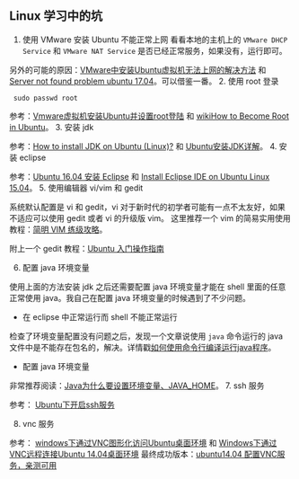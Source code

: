 ## Linux 学习中的坑

1. 使用 VMware 安装 Ubuntu 不能正常上网
 看看本地的主机上的 ``VMware DHCP Service`` 和 ``VMware NAT Service`` 是否已经正常服务，如果没有，运行即可。
 
 另外的可能的原因：[VMware中安装Ubuntu虚拟机无法上网的解决方法](http://blog.csdn.net/my_xxh/article/details/50379396) 和 [Server not found problem ubuntu 17.04](https://askubuntu.com/questions/907091/server-not-found-problem-ubuntu-17-04)。可以借鉴一番。
2. 使用 root 登录
 ```shell
  sudo passwd root  
  ```
  参考：[Vmware虚拟机安装Ubuntu并设置root登陆](http://www.cnblogs.com/cursorhu/p/5803072.html) 和 [wikiHow to Become Root in Ubuntu](https://www.wikihow.com/Become-Root-in-Ubuntu)。
3. 安装 jdk
 
 参考：[How to install JDK on Ubuntu (Linux)?](https://stackoverflow.com/questions/14788345/how-to-install-jdk-on-ubuntu-linux) 和 [Ubuntu安装JDK详解](http://www.linuxidc.com/Linux/2016-11/136958.htm)。
4. 安装 eclipse
 
 参考：[Ubuntu 16.04 安装 Eclipse](http://blog.topspeedsnail.com/archives/4813) 和 [Install Eclipse IDE on Ubuntu Linux 15.04](http://linuxpitstop.com/install-eclipse-ide-on-ubuntu-linux-15-04/)。
5. 使用编辑器 vi/vim 和 gedit
 
 系统默认配置是 vi 和 gedit，vi 对于新时代的初学者可能有一点不太友好，如果不适应可以使用 gedit 或者 vi 的升级版 vim。
 这里推荐一个 vim 的简易实用使用教程：[简明 VIM 练级攻略](https://coolshell.cn/articles/5426.html)。
 
 附上一个 gedit 教程：[Ubuntu 入门操作指南](http://teliute.org/linux/TeUbt/lesson22/lesson22.html)
 
6. 配置 java 环境变量
 
 使用上面的方法安装 jdk 之后还需要配置 java 环境变量才能在 shell 里面的任意正常使用 java。我自己在配置 java 环境变量的时候遇到了不少问题。
 + 在 eclipse 中正常运行而 shell 不能正常运行
  
  检查了环境变量配置没有问题之后，发现一个文章说使用 ``java`` 命令运行的 java 文件中是不能存在包名的，解决。详情戳[如何使用命令行编译运行java程序](http://blog.csdn.net/u011043551/article/details/72571868)。
 + 配置 java 环境变量
 
  非常推荐阅读：[Java为什么要设置环境变量、JAVA_HOME](http://blog.csdn.net/u010297957/article/details/51334951)。
7. ssh 服务
 
 参考： [Ubuntu下开启ssh服务](https://hahaya.github.io/ubuntu-start-ssh-service/)

8. vnc 服务
 
 参考： [windows下通过VNC图形化访问Ubuntu桌面环境](http://blog.csdn.net/lanxuezaipiao/article/details/25552675) 和 [Windows下通过VNC远程连接Ubuntu 14.04桌面环境](https://my.oschina.net/junn/blog/401435)
 最终成功版本：[ubuntu14.04 配置VNC服务，亲测可用](http://blog.csdn.net/vbskj/article/details/52129757)
 